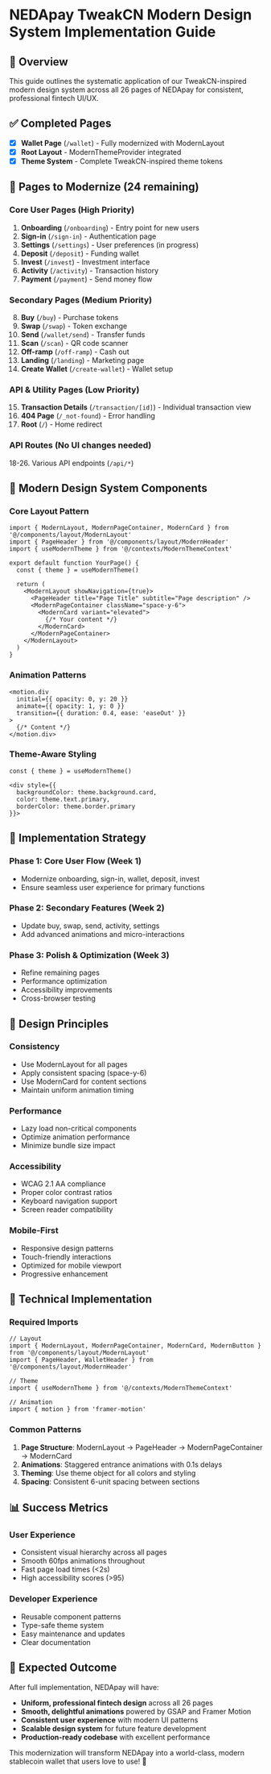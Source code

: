 # NEDApay TweakCN Modern Design System Implementation Guide

## 🎯 Overview
This guide outlines the systematic application of our TweakCN-inspired modern design system across all 26 pages of NEDApay for consistent, professional fintech UI/UX.

## ✅ Completed Pages
- [x] **Wallet Page** (`/wallet`) - Fully modernized with ModernLayout
- [x] **Root Layout** - ModernThemeProvider integrated
- [x] **Theme System** - Complete TweakCN-inspired theme tokens

## 🔄 Pages to Modernize (24 remaining)

### **Core User Pages (High Priority)**
1. **Onboarding** (`/onboarding`) - Entry point for new users
2. **Sign-in** (`/sign-in`) - Authentication page
3. **Settings** (`/settings`) - User preferences (in progress)
4. **Deposit** (`/deposit`) - Funding wallet
5. **Invest** (`/invest`) - Investment interface
6. **Activity** (`/activity`) - Transaction history
7. **Payment** (`/payment`) - Send money flow

### **Secondary Pages (Medium Priority)**
8. **Buy** (`/buy`) - Purchase tokens
9. **Swap** (`/swap`) - Token exchange
10. **Send** (`/wallet/send`) - Transfer funds
11. **Scan** (`/scan`) - QR code scanner
12. **Off-ramp** (`/off-ramp`) - Cash out
13. **Landing** (`/landing`) - Marketing page
14. **Create Wallet** (`/create-wallet`) - Wallet setup

### **API & Utility Pages (Low Priority)**
15. **Transaction Details** (`/transaction/[id]`) - Individual transaction view
16. **404 Page** (`/_not-found`) - Error handling
17. **Root** (`/`) - Home redirect

### **API Routes (No UI changes needed)**
18-26. Various API endpoints (`/api/*`)

## 🎨 Modern Design System Components

### **Core Layout Pattern**
```tsx
import { ModernLayout, ModernPageContainer, ModernCard } from '@/components/layout/ModernLayout'
import { PageHeader } from '@/components/layout/ModernHeader'
import { useModernTheme } from '@/contexts/ModernThemeContext'

export default function YourPage() {
  const { theme } = useModernTheme()
  
  return (
    <ModernLayout showNavigation={true}>
      <PageHeader title="Page Title" subtitle="Page description" />
      <ModernPageContainer className="space-y-6">
        <ModernCard variant="elevated">
          {/* Your content */}
        </ModernCard>
      </ModernPageContainer>
    </ModernLayout>
  )
}
```

### **Animation Patterns**
```tsx
<motion.div
  initial={{ opacity: 0, y: 20 }}
  animate={{ opacity: 1, y: 0 }}
  transition={{ duration: 0.4, ease: 'easeOut' }}
>
  {/* Content */}
</motion.div>
```

### **Theme-Aware Styling**
```tsx
const { theme } = useModernTheme()

<div style={{
  backgroundColor: theme.background.card,
  color: theme.text.primary,
  borderColor: theme.border.primary
}}>
```

## 🚀 Implementation Strategy

### **Phase 1: Core User Flow (Week 1)**
- Modernize onboarding, sign-in, wallet, deposit, invest
- Ensure seamless user experience for primary functions

### **Phase 2: Secondary Features (Week 2)**
- Update buy, swap, send, activity, settings
- Add advanced animations and micro-interactions

### **Phase 3: Polish & Optimization (Week 3)**
- Refine remaining pages
- Performance optimization
- Accessibility improvements
- Cross-browser testing

## 🎯 Design Principles

### **Consistency**
- Use ModernLayout for all pages
- Apply consistent spacing (space-y-6)
- Use ModernCard for content sections
- Maintain uniform animation timing

### **Performance**
- Lazy load non-critical components
- Optimize animation performance
- Minimize bundle size impact

### **Accessibility**
- WCAG 2.1 AA compliance
- Proper color contrast ratios
- Keyboard navigation support
- Screen reader compatibility

### **Mobile-First**
- Responsive design patterns
- Touch-friendly interactions
- Optimized for mobile viewport
- Progressive enhancement

## 🔧 Technical Implementation

### **Required Imports**
```tsx
// Layout
import { ModernLayout, ModernPageContainer, ModernCard, ModernButton } from '@/components/layout/ModernLayout'
import { PageHeader, WalletHeader } from '@/components/layout/ModernHeader'

// Theme
import { useModernTheme } from '@/contexts/ModernThemeContext'

// Animation
import { motion } from 'framer-motion'
```

### **Common Patterns**
1. **Page Structure**: ModernLayout → PageHeader → ModernPageContainer → ModernCard
2. **Animations**: Staggered entrance animations with 0.1s delays
3. **Theming**: Use theme object for all colors and styling
4. **Spacing**: Consistent 6-unit spacing between sections

## 📊 Success Metrics

### **User Experience**
- Consistent visual hierarchy across all pages
- Smooth 60fps animations throughout
- Fast page load times (<2s)
- High accessibility scores (>95)

### **Developer Experience**
- Reusable component patterns
- Type-safe theme system
- Easy maintenance and updates
- Clear documentation

## 🎉 Expected Outcome

After full implementation, NEDApay will have:
- **Uniform, professional fintech design** across all 26 pages
- **Smooth, delightful animations** powered by GSAP and Framer Motion
- **Consistent user experience** with modern UI patterns
- **Scalable design system** for future feature development
- **Production-ready codebase** with excellent performance

This modernization will transform NEDApay into a world-class, modern stablecoin wallet that users love to use! 🚀
